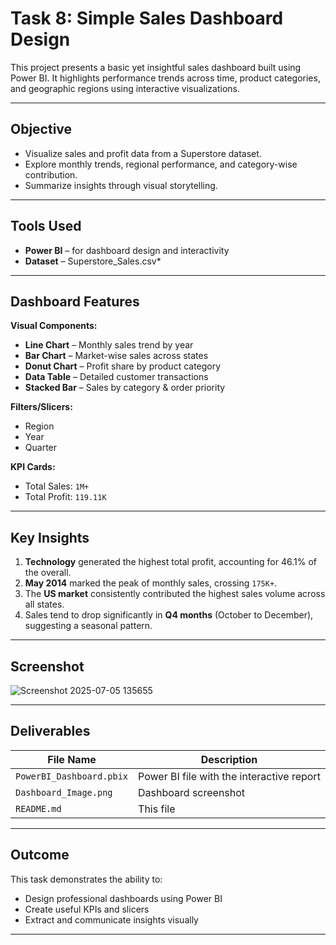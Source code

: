 #  Task 8: Simple Sales Dashboard Design

This project presents a basic yet insightful sales dashboard built using Power BI. It highlights performance trends across time, product categories, and geographic regions using interactive visualizations.

---

##  Objective

- Visualize sales and profit data from a Superstore dataset.
- Explore monthly trends, regional performance, and category-wise contribution.
- Summarize insights through visual storytelling.

---

##  Tools Used

- **Power BI** – for dashboard design and interactivity
- **Dataset** – Superstore_Sales.csv*

---

##  Dashboard Features

 **Visual Components:**

-  **Line Chart** – Monthly sales trend by year
-  **Bar Chart** – Market-wise sales across states
-  **Donut Chart** – Profit share by product category
-  **Data Table** – Detailed customer transactions
-  **Stacked Bar** – Sales by category & order priority

 **Filters/Slicers:**

- Region
- Year
- Quarter

 **KPI Cards:**

-  Total Sales: `1M+`
-  Total Profit: `119.11K`

---

##  Key Insights

1. **Technology** generated the highest total profit, accounting for 46.1% of the overall.
2. **May 2014** marked the peak of monthly sales, crossing `175K+`.
3. The **US market** consistently contributed the highest sales volume across all states.
4. Sales tend to drop significantly in **Q4 months** (October to December), suggesting a seasonal pattern.

---

##  Screenshot

![Screenshot 2025-07-05 135655](https://github.com/user-attachments/assets/803ca7d3-70a8-4fe3-88e4-042cf98f4d5e)


---

##  Deliverables

| File Name                         | Description                              |
|----------------------------------|------------------------------------------|
| `PowerBI_Dashboard.pbix`         | Power BI file with the interactive report |
| `Dashboard_Image.png`            | Dashboard screenshot                     |
| `README.md`                      | This file                                 |
---

##  Outcome

This task demonstrates the ability to:
- Design professional dashboards using Power BI
- Create useful KPIs and slicers
- Extract and communicate insights visually

---

